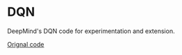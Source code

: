 # DQN

DeepMind's DQN code for experimentation and extension.

[Orignal code](https://sites.google.com/a/deepmind.com/dqn/)

